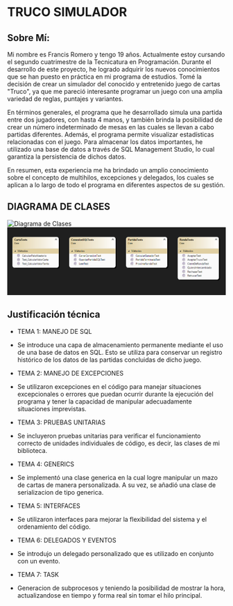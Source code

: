 # TRUCO SIMULADOR

## Sobre Mí:

Mi nombre es Francis Romero y tengo 19 años. Actualmente estoy cursando el segundo cuatrimestre de la Tecnicatura en Programación. Durante el desarrollo de este proyecto, he logrado adquirir los nuevos conocimientos que se han puesto en práctica en mi programa de estudios. Tomé la decisión de crear un simulador del conocido y entretenido juego de cartas "Truco", ya que me pareció interesante programar un juego con una amplia variedad de reglas, puntajes y variantes.

En términos generales, el programa que he desarrollado simula una partida entre dos jugadores, con hasta 4 manos, y también brinda la posibilidad de crear un número indeterminado de mesas en las cuales se llevan a cabo partidas diferentes. Además, el programa permite visualizar estadísticas relacionadas con el juego. Para almacenar los datos importantes, he utilizado una base de datos a través de SQL Management Studio, lo cual garantiza la persistencia de dichos datos.

En resumen, esta experiencia me ha brindado un amplio conocimiento sobre el concepto de multihilos, excepciones y delegados, los cuales se aplican a lo largo de todo el programa en diferentes aspectos de su gestión.

## DIAGRAMA DE CLASES
![Diagrama de Clases](./DiagramaDeClasesBibliotecaTruco.png)
![Diagrama de Clases](./DiagramaDeClasesTesteos.png)

## Justificación técnica

- TEMA 1: MANEJO DE SQL
 - Se introduce una capa de almacenamiento permanente mediante el uso de una base de datos en SQL. Esto se utiliza para conservar un registro histórico de los datos de las partidas concluidas de dicho juego.

- TEMA 2: MANEJO DE EXCEPCIONES
 - Se utilizaron excepciones en el código para manejar situaciones excepcionales o errores que puedan ocurrir durante la ejecución del programa y tener la capacidad de manipular adecuadamente situaciones imprevistas.

- TEMA 3: PRUEBAS UNITARIAS
 - Se incluyeron pruebas unitarias para verificar el funcionamiento correcto de unidades individuales de código, es decir, las clases de mi biblioteca.

- TEMA 4: GENERICS
 - Se implementó una clase generica en la cual logre manipular un mazo de cartas de manera personalizada. A su vez, se añadió una clase de serializacion de tipo generica.

- TEMA 5: INTERFACES
 - Se utilizaron interfaces para mejorar la flexibilidad del sistema y el ordenamiento del código. 

- TEMA 6: DELEGADOS Y EVENTOS
 - Se introdujo un delegado personalizado que es utilizado en conjunto con un evento.

- TEMA 7: TASK
 - Generacion de subprocesos y teniendo la posibilidad de mostrar la hora, actualizandose en tiempo y forma real sin tomar el hilo principal.
